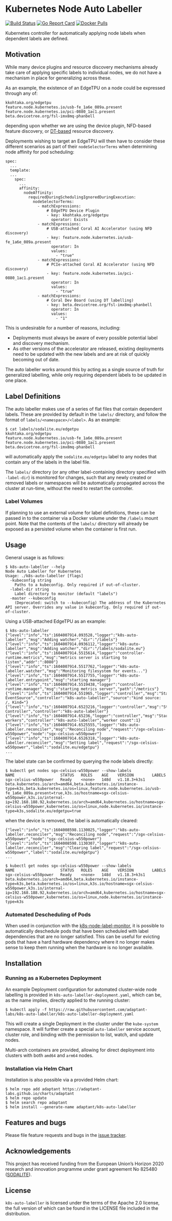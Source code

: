 # Kubernetes Node Auto Labeller

[![Build Status](https://travis-ci.com/adaptant-labs/k8s-auto-labeller.svg?branch=master)](https://travis-ci.com/adaptant-labs/k8s-auto-labeller)
[![Go Report Card](https://goreportcard.com/badge/github.com/adaptant-labs/k8s-auto-labeller)](https://goreportcard.com/report/github.com/adaptant-labs/k8s-auto-labeller)
[![Docker Pulls](https://img.shields.io/docker/pulls/adaptant/k8s-auto-labeller.svg)](https://hub.docker.com/repository/docker/adaptant/k8s-auto-labeller)

Kubernetes controller for automatically applying node labels when dependent labels are defined.

## Motivation

While many device plugins and resource discovery mechanisms already take care of applying specific labels to individual
nodes, we do not have a mechanism in place for generalizing across these.

As an example, the existence of an EdgeTPU on a node could be expressed through any of:

```
kkohtaka.org/edgetpu
feature.node.kubernetes.io/usb-fe_1a6e_089a.present
feature.node.kubernetes.io/pci-0880_1ac1.present
beta.devicetree.org/fsl-imx8mq-phanbell
```

depending upon whether we are using the device plugin, NFD-based feature discovery, or [DT-based][k8s-dt-node-labeller]
resource discovery.

Deployments wishing to target an EdgeTPU will then have to consider these different scenarios as part of their
`nodeSelectorTerms` when determining node affinity for pod scheduling:

```
spec:
  ...
  template:
  ...
    spec:
      ...
      affinity:
        nodeAffinity:
          requiredDuringSchedulingIgnoredDuringExecution:
            nodeSelectorTerms:
              - matchExpressions:
                  # EdgeTPU Device Plugin
                  - key: kkohtaka.org/edgetpu
                    operator: Exists
              - matchExpressions:
                  # USB-attached Coral AI Accelerator (using NFD discovery)
                  - key: feature.node.kubernetes.io/usb-fe_1a6e_089a.present
                    operator: In
                    values:
                      - "true"
              - matchExpressions:
                  # PCIe-attached Coral AI Accelerator (using NFD discovery)
                  - key: feature.node.kubernetes.io/pci-0880_1ac1.present
                    operator: In
                    values:
                      - "true"
              - matchExpressions:
                  # Coral Dev Board (using DT labelling)
                  - key: beta.devicetree.org/fsl-imx8mq-phanbell
                    operator: In
                    values:
                      - "1"
```

This is undesirable for a number of reasons, including:
- Deployments must always be aware of every possible potential label and discovery mechanism.
- As other versions of the accelerator are released, existing deployments need to be updated with the new labels
and are at risk of quickly becoming out of date.

The auto labeller works around this by acting as a single source of truth for generalized labelling, while only
requiring dependent labels to be updated in one place.

[k8s-dt-node-labeller]: https://github.com/adaptant-labs/k8s-dt-node-labeller

## Label Definitions

The auto labeller makes use of a series of flat files that contain dependent labels. These are provided by default in
the `labels/` directory, and follow the format of `labels/<namespace>/<label>`. As an example:

```
$ cat labels/sodalite.eu/edgetpu 
kkohtaka.org/edgetpu
feature.node.kubernetes.io/usb-fe_1a6e_089a.present
feature.node.kubernetes.io/pci-0880_1ac1.present
beta.devicetree.org/fsl-imx8mq-phanbell
```

will automatically apply the `sodalite.eu/edgetpu` label to any nodes that contain any of the labels in the label file.

The `labels/` directory (or any other label-containing directory specified with `-label-dir`) is monitored for changes,
such that any newly created or removed labels or namespaces will be automatically propagated across the cluster at
run-time, without the need to restart the controller.

### Label Volumes

If planning to use an external volume for label definitions, these can be passed in to the container via a Docker volume
under the `/labels` mount point. Note that the contents of the `labels/` directory will already be exposed as a
persisted volume when the container is first run.

## Usage

General usage is as follows:

```
$ k8s-auto-labeller --help
Node Auto Labeller for Kubernetes
Usage: ./k8s-auto-labeller [flags]
  -kubeconfig string
	Paths to a kubeconfig. Only required if out-of-cluster.
  -label-dir string
	Label directory to monitor (default "labels")
  -master --kubeconfig
	(Deprecated: switch to --kubeconfig) The address of the Kubernetes API server. Overrides any value in kubeconfig. Only required if out-of-cluster.
```

Using a USB-attached EdgeTPU as an example:

```
$ k8s-auto-labeller
{"level":"info","ts":1604007914.093528,"logger":"k8s-auto-labeller","msg":"Adding watcher","dir":"/labels"}
{"level":"info","ts":1604007914.0936112,"logger":"k8s-auto-labeller","msg":"Adding watcher","dir":"/labels/sodalite.eu"}
{"level":"info","ts":1604007914.5515614,"logger":"controller-runtime.metrics","msg":"metrics server is starting to listen","addr":":8080"}
{"level":"info","ts":1604007914.5517762,"logger":"k8s-auto-labeller.watcher","msg":"Monitoring filesystem for events..."}
{"level":"info","ts":1604007914.5517755,"logger":"k8s-auto-labeller.entrypoint","msg":"starting manager"}
{"level":"info","ts":1604007914.5519438,"logger":"controller-runtime.manager","msg":"starting metrics server","path":"/metrics"}
{"level":"info","ts":1604007914.551965,"logger":"controller","msg":"Starting EventSource","controller":"k8s-auto-labeller","source":"kind source: /, Kind="}
{"level":"info","ts":1604007914.6523216,"logger":"controller","msg":"Starting Controller","controller":"k8s-auto-labeller"}
{"level":"info","ts":1604007914.65236,"logger":"controller","msg":"Starting workers","controller":"k8s-auto-labeller","worker count":1}
{"level":"info","ts":1604007914.6525555,"logger":"k8s-auto-labeller.reconciler","msg":"Reconciling node","request":"/sgx-celsius-w550power","node":"sgx-celsius-w550power"}
{"level":"info","ts":1604007914.6526318,"logger":"k8s-auto-labeller.reconciler","msg":"Setting label","request":"/sgx-celsius-w550power","label":"sodalite.eu/edgetpu"}
...
```

The label state can be confirmed by querying the node labels directly:

```
$ kubectl get nodes sgx-celsius-w550power --show-labels
NAME                    STATUS   ROLES    AGE    VERSION        LABELS
sgx-celsius-w550power   Ready    <none>   148d   v1.18.3+k3s1   beta.kubernetes.io/arch=amd64,beta.kubernetes.io/instance-type=k3s,beta.kubernetes.io/os=linux,feature.node.kubernetes.io/usb-fe_1a6e_089a.present=true,k3s.io/hostname=sgx-celsius-w550power,k3s.io/internal-ip=192.168.188.92,kubernetes.io/arch=amd64,kubernetes.io/hostname=sgx-celsius-w550power,kubernetes.io/os=linux,node.kubernetes.io/instance-type=k3s,sodalite.eu/edgetpu=true
```

when the device is removed, the label is automatically cleared:

```
{"level":"info","ts":1604008598.1130025,"logger":"k8s-auto-labeller.reconciler","msg":"Reconciling node","request":"/sgx-celsius-w550power","node":"sgx-celsius-w550power"}
{"level":"info","ts":1604008598.1130307,"logger":"k8s-auto-labeller.reconciler","msg":"Clearing label","request":"/sgx-celsius-w550power","label":"sodalite.eu/edgetpu"}
...

$ kubectl get nodes sgx-celsius-w550power --show-labels
NAME                    STATUS   ROLES    AGE    VERSION        LABELS
sgx-celsius-w550power   Ready    <none>   148d   v1.18.3+k3s1   beta.kubernetes.io/arch=amd64,beta.kubernetes.io/instance-type=k3s,beta.kubernetes.io/os=linux,k3s.io/hostname=sgx-celsius-w550power,k3s.io/internal-ip=192.168.188.92,kubernetes.io/arch=amd64,kubernetes.io/hostname=sgx-celsius-w550power,kubernetes.io/os=linux,node.kubernetes.io/instance-type=k3s
```

### Automated Descheduling of Pods

When used in conjunction with the [k8s-node-label-monitor], it is possible to automatically deschedule pods that have been
scheduled with label dependencies that are no longer satisfied. This can be useful for evicting pods that have a hard
hardware dependency where it no longer makes sense to keep them running when the hardware is no longer available.

[k8s-node-label-monitor]: https://github.com/adaptant-labs/k8s-node-label-monitor

## Installation

### Running as a Kubernetes Deployment

An example Deployment configuration for automated cluster-wide node labelling is provided in
`k8s-auto-labeller-deployment.yaml`, which can be, as the name implies, directly applied to the running cluster:

```
$ kubectl apply -f https://raw.githubusercontent.com/adaptant-labs/k8s-auto-labeller/k8s-auto-labeller-deployment.yaml
```

This will create a single Deployment in the cluster under the `kube-system` namespace. It will further create a special
`auto-labeller` service account, cluster role, and binding with the permission to list, watch, and update nodes.

Multi-arch containers are provided, allowing for direct deployment into clusters with both `amd64` and `arm64` nodes.

### Installation via Helm Chart

Installation is also possible via a provided Helm chart:

```
$ helm repo add adaptant https://adaptant-labs.github.io/charts/adaptant
$ helm repo update
$ helm search repo adaptant
$ helm install --generate-name adaptant/k8s-auto-labeller
```

## Features and bugs

Please file feature requests and bugs in the [issue tracker][tracker].

## Acknowledgements

This project has received funding from the European Union’s Horizon 2020 research and innovation programme under grant
agreement No 825480 ([SODALITE]).

## License

`k8s-auto-labeller` is licensed under the terms of the Apache 2.0 license, the full
version of which can be found in the LICENSE file included in the distribution.

[tracker]: https://github.com/adaptant-labs/k8s-auto-labeller/issues
[SODALITE]: https://www.sodalite.eu

